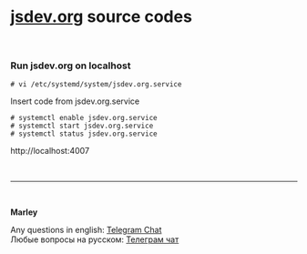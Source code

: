 # [jsdev.org](https://jsdev.org) source codes

<br/>

### Run jsdev.org on localhost

    # vi /etc/systemd/system/jsdev.org.service

Insert code from jsdev.org.service

    # systemctl enable jsdev.org.service
    # systemctl start jsdev.org.service
    # systemctl status jsdev.org.service

http://localhost:4007

<br/>

---

<br/>

**Marley**

Any questions in english: <a href="https://jsdev.org/chat/">Telegram Chat</a>  
Любые вопросы на русском: <a href="https://jsdev.ru/chat/">Телеграм чат</a>
